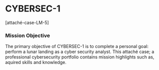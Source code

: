 # CYBERSEC-1
[attaché-case-LM-5]

### Mission Objective
The primary objective of CYBERSEC-1 is to complete a personal goal: perform a lunar landing as a cyber security analyst.  This attaché case; a professional cybersecurity portfolio contains mission highlights such as, aquired skills and knowledge.
